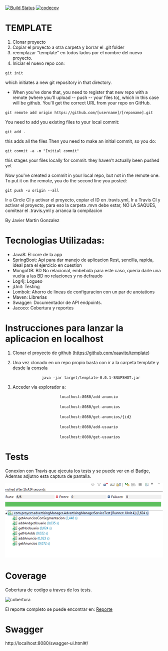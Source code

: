 [![Build Status](https://travis-ci.org/xaavito/template.png?branch=master)](https://travis-ci.org/xaavito/template)
[![codecov](https://codecov.io/gh/xaavito/template/branch/master/graph/badge.svg)](https://codecov.io/gh/xaavito/template)


# TEMPLATE
1) Clonar proyecto
2) Copiar el proyecto a otra carpeta y borrar el .git folder
3) reemplazar "template" en todos lados por el nombre del nuevo proyecto.
4) Iniciar el nuevo repo con:

~~~~
git init
~~~~

which initiates a new git repository in that directory.

- When you've done that, you need to register that new repo with a remote (where you'll upload -- push -- your files to), which in this case will be github. You'll get the correct URL from your repo on GitHub.

~~~~
git remote add origin https://github.com/[username]/[reponame].git
~~~~

You need to add you existing files to your local commit:

~~~~
git add .   
~~~~

this adds all the files
Then you need to make an initial commit, so you do:

~~~~
git commit -a -m "Initial commit" 
~~~~

this stages your files locally for commit. 
they haven't actually been pushed yet

Now you've created a commit in your local repo, but not in the remote one. To put it on the remote, you do the second line you posted:

~~~~
git push -u origin --all
~~~~	


Ir a Circle CI y activar el proyecto, copiar el ID en .travis.yml, Ir a Travis CI y activar el proyecto, para eso la carpeta .mvn debe estar, NO LA SAQUES, comitear el .travis.yml y arranca la compilacion

By Javier Martin Gonzalez

# Tecnologias Utilizadas:

- Java8: El core de la app
- SpringBoot: Api para dar manejo de aplicacion Rest, sencilla, rapida, ideal para el ejercicio en cuestion
- MongoDB: BD No relacional, embebida para este caso, queria darle una vuelta a las BD no relaciones y no defraudo
- Log4j: Logueo
- jUnit: Testing
- Lombok: Ahorro de lineas de configuracion con un par de anotations
- Maven: Librerias
- Swagger: Documentador de API endpoints.
- Jacoco: Cobertura y reportes


# Instrucciones para lanzar la aplicacion en localhost

1) Clonar el proyecto de github (https://github.com/xaavito/template)

2) Una vez clonado en un repo propio basta con ir a la carpeta template y desde la consola

					java -jar target/template-0.0.1-SNAPSHOT.jar

3) Acceder via explorador a:

							localhost:8080/add-anuncio

							localhost:8080/get-anuncios
							
							localhost:8080/get-anuncios/{id}
							
							localhost:8080/add-usuario

							localhost:8080/get-usuarios
							
							
# Tests

Conexion con Travis que ejecuta los tests y se puede ver en el Badge, Ademas adjutno esta captura de pantalla.

![testing](./tests/Tests.png)

# Coverage

Cobertura de codigo a traves de los tests.

![cobertura](./coverage/Coverage.png)

El reporte completo se puede encontrar en: [Reporte](https://github.com/xaavito/template/blob/master/coverage/Advertising%20Manager-jacoco-ut/index.html)


# Swagger

http://localhost:8080/swagger-ui.html#/
